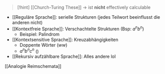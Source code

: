 > [!hint] [[Church-Turing These]] -> ist **nicht** effectively calculable

- [[Reguläre Sprache]]: serielle Strukturen (jedes Teilwort beeinflusst die anderen nicht)
- [[Kontextfreie Sprache]]: Verschachtelte Strukturen (Bsp: $a^{n}b^{n}$)
	- Beispiel: Palindrom
- [[Kontextsensitive Sprache]]: Kreuzabhängigkeiten
	- Doppente Wörter ($ww$)
	- $a^{n}b^{n}c^{n}$ ()
- [[Rekursiv aufzählbare Sprache]]: Alles andere lol

[[Analogie Reimschemata]]